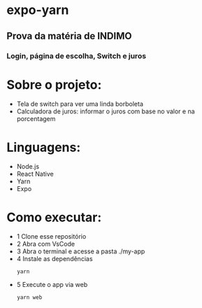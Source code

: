 # expo-yarn

## Prova da matéria de INDIMO

### Login, página de escolha, Switch e juros

# Sobre o projeto:
- Tela de switch para ver uma linda borboleta
- Calculadora de juros:  informar o juros com base no valor e na porcentagem

# Linguagens:
- Node.js
- React Native
- Yarn
- Expo

# Como executar:
- 1 Clone esse repositório
- 2 Abra com VsCode
- 3 Abra o terminal e acesse a pasta ./my-app
- 4 Instale as dependências
  ```
  yarn
  ```
- 5 Execute o app via web
  ```
  yarn web
  ```
